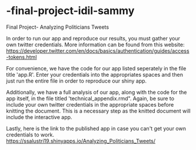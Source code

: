 # -final-project-idil-sammy
Final Project- Analyzing Politicians Tweets

In order to run our app and reproduce our results, you must gather your own twitter credentials. 
More information can be found from this website: https://developer.twitter.com/en/docs/basics/authentication/guides/access-tokens.html

For convenience, we have the code for our app listed seperately in the file title 'app.R'. Enter your credentials into the appropriates spaces and then just run the entire file in order to reproduce our shiny app.

Additionally, we have a full analysis of our app, along with the code for the app itself, in the file titled 'technical_appendix.rmd". Again, be sure to include your own twitter credentials in the appropriate spaces before knitting the document. This is a necessary step as the knitted document will include the interactive app.

Lastly, here is the link to the published app in case you can't get your own credentials to work. https://ssalustri19.shinyapps.io/Analyzing_Politicians_Tweets/
